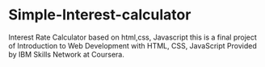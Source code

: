 # Simple-Interest-calculator
Interest Rate Calculator based on html,css, Javascript
this is a final project of Introduction to Web Development with HTML, CSS, JavaScript
Provided by  IBM Skills Network at Coursera.
